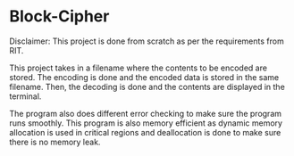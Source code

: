 # Block-Cipher
Disclaimer: This project is done from scratch as per the requirements from RIT.

This project takes in a filename where the contents to be encoded are stored. The encoding is done and the encoded data is stored in the same filename. Then, the
decoding is done and the contents are displayed in the terminal.

The program also does different error checking to make sure the program runs smoothly.
This program is also memory efficient as dynamic memory allocation is used in critical regions and deallocation is done to make sure there is no memory leak.
